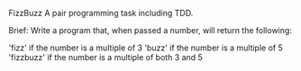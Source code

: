 FizzBuzz
A pair programming task including TDD.

Brief: Write a program that, when passed a number, will return the following:

'fizz' if the number is a multiple of 3
'buzz' if the number is a multiple of 5
'fizzbuzz' if the number is a multiple of both 3 and 5